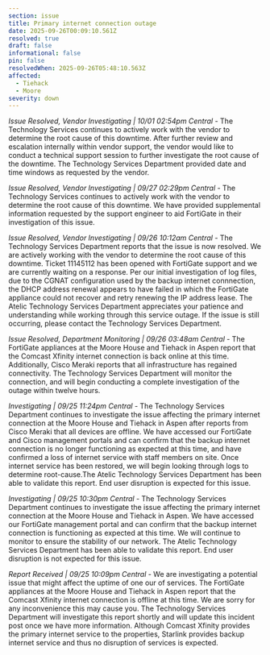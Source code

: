 ```yaml
---
section: issue
title: Primary internet connection outage
date: 2025-09-26T00:09:10.561Z
resolved: true
draft: false
informational: false
pin: false
resolvedWhen: 2025-09-26T05:48:10.563Z
affected:
  - Tiehack
  - Moore
severity: down
---
```

*Issue Resolved, Vendor Investigating | 10/01 02:54pm Central* - The Technology Services continues to actively work with the vendor to determine the root cause of this downtime. After further review and escalation internally within vendor support, the vendor would like to conduct a technical support session to further investigate the root cause of the downtime. The Technology Services Department provided date and time windows as requested by the vendor.

*Issue Resolved, Vendor Investigating | 09/27 02:29pm Central* - The Technology Services continues to actively work with the vendor to determine the root cause of this downtime. We have provided supplemental information requested by the support engineer to aid FortiGate in their investigation of this issue.

*Issue Resolved, Vendor Investigating | 09/26 10:12am Central* - The Technology Services Department reports that the issue is now resolved. We are actively working with the vendor to determine the root cause of this downtime. Ticket 11145112 has been opened with FortiGate support and we are currently waiting on a response. Per our initial investigation of log files, due to the CGNAT configuration used by the backup internet connnection, the DHCP address renewal appears to have failed in which the FortiGate appliance could not recover and retry renewing the IP address lease. The Atelic Technology Services Department appreciates your patience and understanding while working through this service outage. If the issue is still occurring, please contact the Technology Services Department.

*Issue Resolved, Department Monitoring | 09/26 03:48am Central* - The FortiGate appliances at the Moore House and Tiehack in Aspen report that the Comcast Xfinity internet connection is back online at this time. Additionally, Cisco Meraki reports that all infrastructure has regained connectivity. The Technology Services Department will monitor the connection, and will begin conducting a complete investigation of the outage within twelve hours.

*Investigating | 09/25 11:24pm Central* - The Technology Services Department continues to investigate the issue affecting the primary internet connection at the Moore House and Tiehack in Aspen after reports from Cisco Meraki that all devices are offline. We have accessed our FortiGate and Cisco management portals and can confirm that the backup internet connection is no longer functioning as expected at this time, and have confirmed a loss of internet service with staff members on site. Once internet service has been restored, we will begin looking through logs to determine root-cause.The Atelic Technology Services Department has been able to validate this report. End user disruption is expected for this issue.

*Investigating | 09/25 10:30pm Central* - The Technology Services Department continues to investigate the issue affecting the primary internet connection at the Moore House and Tiehack in Aspen. We have accessed our FortiGate management portal and can confirm that the backup internet connection is functioning as expected at this time. We will continue to monitor to ensure the stability of our network. The Atelic Technology Services Department has been able to validate this report. End user disruption is not expected for this issue.

*Report Received | 09/25 10:09pm Central* - We are investigating a potential issue that might affect the uptime of one our of services. The FortiGate appliances at the Moore House and Tiehack in Aspen report that the Comcast Xfinity internet connection is offline at this time. We are sorry for any inconvenience this may cause you. The Technology Services Department will investigate this report shortly and will update this incident post once we have more information. Although Comcast Xfinity provides the primary internet service to the properties, Starlink provides backup internet service and thus no disruption of services is expected.